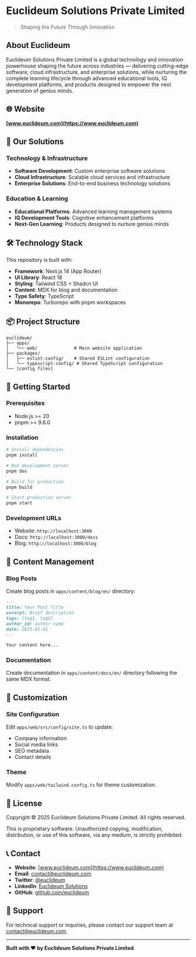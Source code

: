 # Euclideum Solutions Private Limited

> Shaping the Future Through Innovation

## About Euclideum

Euclideum Solutions Private Limited is a global technology and innovation powerhouse shaping the future across industries — delivering cutting-edge software, cloud infrastructure, and enterprise solutions, while nurturing the complete learning lifecycle through advanced educational tools, IQ development platforms, and products designed to empower the next generation of genius minds.

## 🌐 Website

**[www.euclideum.com](https://www.euclideum.com)**

## 🚀 Our Solutions

### Technology & Infrastructure
- **Software Development**: Custom enterprise software solutions
- **Cloud Infrastructure**: Scalable cloud services and infrastructure
- **Enterprise Solutions**: End-to-end business technology solutions

### Education & Learning
- **Educational Platforms**: Advanced learning management systems
- **IQ Development Tools**: Cognitive enhancement platforms
- **Next-Gen Learning**: Products designed to nurture genius minds

## 🛠️ Technology Stack

This repository is built with:

- **Framework**: Next.js 14 (App Router)
- **UI Library**: React 18
- **Styling**: Tailwind CSS + Shadcn UI
- **Content**: MDX for blog and documentation
- **Type Safety**: TypeScript
- **Monorepo**: Turborepo with pnpm workspaces

## 📦 Project Structure

```
euclideum/
├── apps/
│   └── web/              # Main website application
├── packages/
│   ├── eslint-config/    # Shared ESLint configuration
│   └── typescript-config/ # Shared TypeScript configuration
└── [config files]
```

## 🏃 Getting Started

### Prerequisites

- Node.js >= 20
- pnpm >= 9.6.0

### Installation

```bash
# Install dependencies
pnpm install

# Run development server
pnpm dev

# Build for production
pnpm build

# Start production server
pnpm start
```

### Development URLs

- Website: `http://localhost:3000`
- Docs: `http://localhost:3000/docs`
- Blog: `http://localhost:3000/blog`

## 📝 Content Management

### Blog Posts

Create blog posts in `apps/content/blog/en/` directory:

```markdown
---
title: Your Post Title
excerpt: Brief description
tags: [tag1, tag2]
author_id: author-name
date: 2025-01-01
---

Your content here...
```

### Documentation

Create documentation in `apps/content/docs/en/` directory following the same MDX format.

## 🎨 Customization

### Site Configuration

Edit `apps/web/src/config/site.ts` to update:
- Company information
- Social media links
- SEO metadata
- Contact details

### Theme

Modify `apps/web/tailwind.config.ts` for theme customization.

## 📄 License

Copyright © 2025 Euclideum Solutions Private Limited. All rights reserved.

This is proprietary software. Unauthorized copying, modification, distribution, or use of this software, via any medium, is strictly prohibited.

## 📞 Contact

- **Website**: [www.euclideum.com](https://www.euclideum.com)
- **Email**: contact@euclideum.com
- **Twitter**: [@euclideum](https://twitter.com/euclideum)
- **LinkedIn**: [Euclideum Solutions](https://linkedin.com/company/euclideum-solutions)
- **GitHub**: [github.com/euclideum](https://github.com/euclideum)

## 🤝 Support

For technical support or inquiries, please contact our support team at contact@euclideum.com.

---

**Built with ❤️ by Euclideum Solutions Private Limited**

